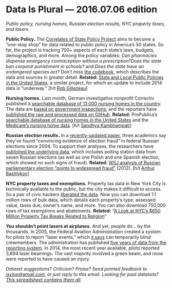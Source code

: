 Data Is Plural — 2016.07.06 edition
===================================

*Public policy, nursing homes, Russian election results, NYC property taxes, and lasers.*


__Public Policy.__ The [Correlates of State Policy Project](http://ippsr.msu.edu/public-policy/correlates-state-policy) aims to become a “one-stop shop” for data related to public policy in America’s 50 states. So far, the project is tracking 700+ aspects of each state’s laws, budgets, demographics, and more. Among the policy variables: *Can pharmacies dispense emergency contraception without a prescription?Does the state ban corporal punishment in schools?* and *Does the state have an endangered species act?* Don’t miss [the codebook](http://www.matthewg.org/correlatesofstatepolicyprojectv1Codebook.pdf), which describes the data and sources in greater detail. __Related:__ [State and Local Public Policies in the United States](http://www.statepolicyindex.com/about/), a similar project, for which an update to include 2014 data is “underway.” [h/t [Rob Gillezeau](https://twitter.com/robgillezeau/status/746080180280537088)]


__Nursing homes.__ Last month, German investigative nonprofit Correctiv published a [searchable database of 13,000 nursing homes in the country](https://correctiv.org/en/investigations/nursing-homes/guide/). The data are [based on government inspections](https://correctiv.org/en/investigations/nursing-homes/articles/2016/06/09/nursing-homes-what-we-know-what-we-do-not-know/), and the reporters have [published the raw and processed data on GitHub](https://github.com/correctiv/pflege-notebook). __Related:__ ProPublica’s [searchable database of nursing homes in the United States](http://projects.propublica.org/nursing-homes/) and the [Medicare’s nursing home data](https://data.medicare.gov/data/nursing-home-compare). [h/t [Sandhya Kambhampati](https://twitter.com/sandhya__k)]


__Russian election results.__ In a [recently-updated paper](http://arxiv.org/abs/1410.6059), three academics say they’ve found “convincing evidence of election fraud” in federal Russian elections since 2004. To support their analyses, the researchers have [published the underlying data](https://figshare.com/articles/kobakEtAl_AOAS2016_suppData_zip/3126883), which includes polling station data from seven Russian elections (as well as one Polish and one Spanish election, which showed no such signs of fraud). __Related:__ [WSJ analysis of Russian parliamentary election “points to widespread fraud”](http://www.wsj.com/articles/SB10001424052970203391104577124540544822220) (2012). [h/t [Arthur Bashlykov](https://www.linkedin.com/in/arthur-bashlykov-8a3b2b102)]


__NYC property taxes and exemptions.__ Property tax data in New York City is technically available to the public, but the city makes it difficult to access. So a pair of civic hackers [liberated the data](http://chriswhong.com/open-data/liberating-data-from-nyc-property-tax-bills/). Now you can download 1.1 million rows of bulk data, which details each property’s type, assessed value, taxes due, owner’s name, and more. You can also download 750,000 rows of tax exemptions and abatements. __Related:__ “[A Look at NYC’s $650 Million Property Tax Breaks Related to Religion](http://iquantny.tumblr.com/post/146688053904/payer-or-prayer-a-look-at-nycs-650-million)”


__You shouldn’t point lasers at airplanes.__ And yet, people do... by the thousands. In 2005, the Federal Aviation Administration created a system for pilots to report “laser events,” which [it says](http://www.faa.gov/news/press_releases/news_story.cfm?newsId=12765) can temporarily blind crewmembers. The administration has published [five years of data from the reporting system](http://www.faa.gov/about/initiatives/lasers/laws/). In 2014, the most recent year available, pilots reported 3,894 laser beamings. The vast majority involved a green beam, and none were reported to have caused an injury.


*Dataset suggestions? Criticism? Praise? Send pointed feedback to <jsvine@gmail.com>, or just reply to this email. Looking for past datasets? [This spreadsheet contains them all](https://docs.google.com/spreadsheets/d/1wZhPLMCHKJvwOkP4juclhjFgqIY8fQFMemwKL2c64vk).*